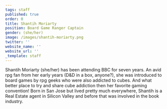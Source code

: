 ```yaml
---
tags: staff
published: true
order: 0
title: Shantih Moriarty
position: Board Game Ranger Captain
gender: (she/her)
image: /images/shantih-moriarty.png
twitter: ''
website_name: ''
website_url: ''
_template: staff
---
```


Shantih Moriarty (she/her) has been attending BBC for seven years. An avid rpg fan from her early years (D&D in a box, anyone?), she was introduced to board games by rpg geeks who were also addicted to cubes. And what better place to try and share cube addiction then her favorite gaming convention! Born in San Jose but lived pretty much everywhere, Shantih is a Real Estate agent in Silicon Valley and before that was involved in the book industry.
